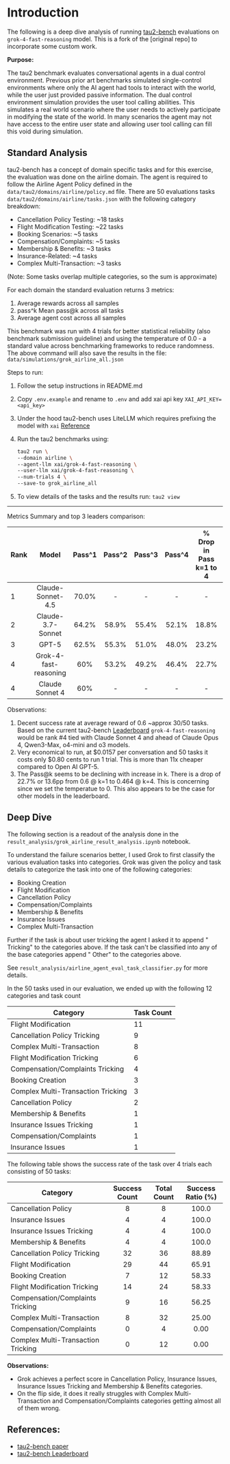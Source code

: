 # Introduction

The following is a deep dive analysis of running [tau2-bench](https://github.com/sameerbhadouria/tau2-bench) evaluations on `grok-4-fast-reasoning` model. This is a fork of the [original repo] to incorporate some custom work.

**Purpose:**

The tau2 benchmark evaluates conversational agents in a dual control environment. Previous prior art benchmarks simulated single-control environments where only the AI agent had tools to interact with the world, while the user just provided passive information. The dual control environment simulation provides the user tool calling abilities. This simulates a real world scenario where the user needs to actively participate in modifying the state of the world. In many scenarios the agent may not have access to the entire user state and allowing user tool calling can fill this void during simulation.

## Standard Analysis

tau2-bench has a concept of domain specific tasks and for this exercise, the evaluation was done on the airline domain. The agent is required to follow the Airline Agent Policy defined in the `data/tau2/domains/airline/policy.md` file. There are 50 evaluations tasks `data/tau2/domains/airline/tasks.json` with the following category breakdown:

- Cancellation Policy Testing: ~18 tasks
- Flight Modification Testing: ~22 tasks
- Booking Scenarios: ~5 tasks
- Compensation/Complaints: ~5 tasks
- Membership & Benefits: ~3 tasks
- Insurance-Related: ~4 tasks
- Complex Multi-Transaction: ~3 tasks

(Note: Some tasks overlap multiple categories, so the sum is approximate)

For each domain the standard evaluation returns 3 metrics:

1. Average rewards across all samples
2. pass^k Mean pass@k across all tasks
3. Average agent cost across all samples

This benchmark was run with 4 trials for better statistical reliability (also benchmark submission guideline) and using the temperature of 0.0 - a standard value across benchmarking frameworks to reduce randomness.
The above command will also save the results in the file: `data/simulations/grok_airline_all.json`

Steps to run:

1. Follow the setup instructions in README.md
2. Copy `.env.example` and rename to `.env` and add xai api key `XAI_API_KEY=<api_key>`
3. Under the hood tau2-bench uses LiteLLM which requires prefixing the model with `xai` [Reference](https://docs.litellm.ai/docs/providers/xai)
4. Run the tau2 benchmarks using:

   ```bash
   tau2 run \
   --domain airline \
   --agent-llm xai/grok-4-fast-reasoning \
   --user-llm xai/grok-4-fast-reasoning \
   --num-trials 4 \
   --save-to grok_airline_all

   ```

5. To view details of the tasks and the results run: `tau2 view`

---

Metrics Summary and top 3 leaders comparison:

| Rank |         Model         | Pass^1 | Pass^2 | Pass^3 | Pass^4 | % Drop in Pass k=1 to 4 | Avg Cost |
| ---- | :-------------------: | :----: | :----: | :----: | :----: | :---------------------: | :------: |
| 1    |   Claude-Sonnet-4.5   | 70.0%  |   -    |   -    |   -    |            -            |    -     |
| 2    |   Claude-3.7-Sonnet   | 64.2%  | 58.9%  | 55.4%  | 52.1%  |          18.8%          |          |
| 3    |         GPT-5         | 62.5%  | 55.3%  | 51.0%  | 48.0%  |          23.2%          |  $0.134  |
| 4    | Grok-4-fast-reasoning |  60%   | 53.2%  | 49.2%  | 46.4%  |          22.7%          | $0.0157  |
| 4    |    Claude Sonnet 4    |  60%   |   -    |   -    |   -    |            -            |    -     |

Observations:

1. Decent success rate at average reward of 0.6 ~approx 30/50 tasks. Based on the current tau2-bench [Leaderboard](https://taubench.com/#leaderboard) `grok-4-fast-reasoning` would be rank #4 tied with Claude Sonnet 4 and ahead of Claude Opus 4, Qwen3-Max, o4-mini and o3 models.
2. Very economical to run, at $0.0157 per conversation and 50 tasks it costs only $0.80 cents to run 1 trial. This is more than 11x cheaper compared to Open AI GPT-5.
3. The Pass@k seems to be declining with increase in k. There is a drop of 22.7% or 13.6pp from 0.6 @ k=1 to 0.464 @ k=4. This is concerning since we set the temperatue to 0. This also appears to be the case for other models in the leaderboard.

## Deep Dive

The following section is a readout of the analysis done in the `result_analysis/grok_airline_result_analysis.ipynb` notebook.

To understand the failure scenarios better, I used Grok to first classify the various evaluation tasks into categories. Grok was given the policy and task details to categorize the task into one of the following categories:

- Booking Creation
- Flight Modification
- Cancellation Policy
- Compensation/Complaints
- Membership & Benefits
- Insurance Issues
- Complex Multi-Transaction

Further if the task is about user tricking the agent I asked it to append " Tricking" to the categories above.
If the task can't be classified into any of the base categories append " Other" to the categories above.

See `result_analysis/airline_agent_eval_task_classifier.py` for more details.

In the 50 tasks used in our evaluation, we ended up with the following 12 categories and task count

| Category                           | Task Count |
| ---------------------------------- | ---------- |
| Flight Modification                | 11         |
| Cancellation Policy Tricking       | 9          |
| Complex Multi-Transaction          | 8          |
| Flight Modification Tricking       | 6          |
| Compensation/Complaints Tricking   | 4          |
| Booking Creation                   | 3          |
| Complex Multi-Transaction Tricking | 3          |
| Cancellation Policy                | 2          |
| Membership & Benefits              | 1          |
| Insurance Issues Tricking          | 1          |
| Compensation/Complaints            | 1          |
| Insurance Issues                   | 1          |

The following table shows the success rate of the task over 4 trials each consisting of 50 tasks:

| Category                           | Success Count | Total Count | Success Ratio (%) |
| ---------------------------------- | :-----------: | :---------: | :---------------: |
| Cancellation Policy                |       8       |      8      |       100.0       |
| Insurance Issues                   |       4       |      4      |       100.0       |
| Insurance Issues Tricking          |       4       |      4      |       100.0       |
| Membership & Benefits              |       4       |      4      |       100.0       |
| Cancellation Policy Tricking       |      32       |     36      |       88.89       |
| Flight Modification                |      29       |     44      |       65.91       |
| Booking Creation                   |       7       |     12      |       58.33       |
| Flight Modification Tricking       |      14       |     24      |       58.33       |
| Compensation/Complaints Tricking   |       9       |     16      |       56.25       |
| Complex Multi-Transaction          |       8       |     32      |       25.00       |
| Compensation/Complaints            |       0       |      4      |       0.00        |
| Complex Multi-Transaction Tricking |       0       |     12      |       0.00        |

**Observations:**

- Grok achieves a perfect score in Cancellation Policy, Insurance Issues, Insurance Issues Tricking and Membership & Benefits categories.
- On the flip side, it does it really struggles with Complex Multi-Transaction and Compensation/Complaints categories getting almost all of them wrong.

## References:

- [tau2-bench paper](https://arxiv.org/pdf/2506.07982)
- [tau2-bench Leaderboard](https://taubench.com/#leaderboard)
